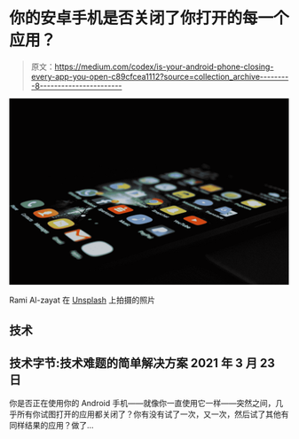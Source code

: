 # 你的安卓手机是否关闭了你打开的每一个应用？

> 原文：<https://medium.com/codex/is-your-android-phone-closing-every-app-you-open-c89cfcea1112?source=collection_archive---------8----------------------->

![](img/1f8f5b54954d077c302ec91ddb21b75d.png)

Rami Al-zayat 在 [Unsplash](https://unsplash.com?utm_source=medium&utm_medium=referral) 上拍摄的照片

## 技术

## 技术字节:技术难题的简单解决方案 2021 年 3 月 23 日

你是否正在使用你的 Android 手机——就像你一直使用它一样——突然之间，几乎所有你试图打开的应用都关闭了？你有没有试了一次，又一次，然后试了其他有同样结果的应用？做了…